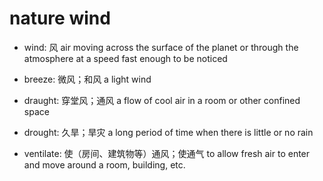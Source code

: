 # nature wind

- wind: 风 air moving across the surface of the planet or through the atmosphere at a speed fast enough to be noticed

- breeze: 微风；和风 a light wind
- draught: 穿堂风；通风 a flow of cool air in a room or other confined space
- drought: 久旱；旱灾 a long period of time when there is little or no rain

- ventilate: 使（房间、建筑物等）通风；使通气 to allow fresh air to enter and move around a room, building, etc.


